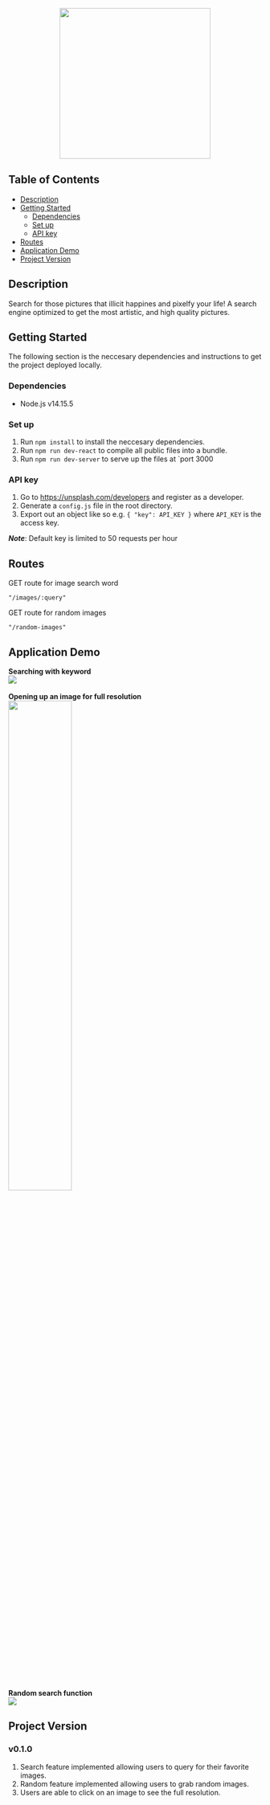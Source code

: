 <p align="center">
  <img width="300" height="300" src="https://github.com/wontkim/Pixelfy/blob/main/public/dist/assets/pixelfy.png?raw=true">
</p>

Table of Contents
-----------------
- [Description](##Description)
- [Getting Started](##Getting-Started)
  * [Dependencies](###Dependencies)
  * [Set up](###Set-up)
  * [API key](###API-key)
- [Routes](##routes)
- [Application Demo](##Application-Demo)
- [Project Version](##Project-Version)

Description
-----------
Search for those pictures that illicit happines and pixelfy your life! A search engine optimized to get the most artistic, and high quality pictures.

Getting Started
---------------
The following section is the neccesary dependencies and instructions to get the project deployed locally.

### Dependencies
- Node.js v14.15.5

### Set up
1. Run `npm install` to install the neccesary dependencies.
2. Run `npm run dev-react` to compile all public files into a bundle.
3. Run `npm run dev-server` to serve up the files at `port 3000

### API key
1. Go to https://unsplash.com/developers and register as a developer.
2. Generate a `config.js` file in the root directory.
3. Export out an object like so e.g. `{ "key": API_KEY }` where `API_KEY` is the access key.

***Note***: Default key is limited to 50 requests per hour

Routes
------
GET route for image search word

    "/images/:query"

GET route for random images

    "/random-images"

Application Demo
----------------
**Searching with keyword** \
<img src='https://media.giphy.com/media/zyD5iYTQy0m4gU413l/giphy.gif'/>
\
\
**Opening up an image for full resolution** <br />
<img height=50%  src='https://media3.giphy.com/media/vRf77hpJ25yD6YLr5d/giphy.gif' />
\
\
**Random search function** \
<img src='https://media.giphy.com/media/QHCrbTmsiX4QvrNBpd/giphy.gif'/>

Project Version
---------------
### v0.1.0
1. Search feature implemented allowing users to query for their favorite images.
2. Random feature implemented allowing users to grab random images.
3. Users are able to click on an image to see the full resolution.